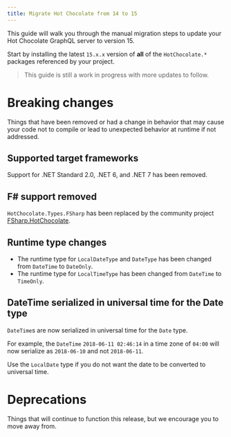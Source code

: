 ```yaml
---
title: Migrate Hot Chocolate from 14 to 15
---
```


This guide will walk you through the manual migration steps to update your Hot Chocolate GraphQL server to version 15.

Start by installing the latest `15.x.x` version of **all** of the `HotChocolate.*` packages referenced by your project.

> This guide is still a work in progress with more updates to follow.

# Breaking changes

Things that have been removed or had a change in behavior that may cause your code not to compile or lead to unexpected behavior at runtime if not addressed.

## Supported target frameworks

Support for .NET Standard 2.0, .NET 6, and .NET 7 has been removed.

## F# support removed

`HotChocolate.Types.FSharp` has been replaced by the community project [FSharp.HotChocolate](https://www.nuget.org/packages/FSharp.HotChocolate).

## Runtime type changes

- The runtime type for `LocalDateType` and `DateType` has been changed from `DateTime` to `DateOnly`.
- The runtime type for `LocalTimeType` has been changed from `DateTime` to `TimeOnly`.

## DateTime serialized in universal time for the Date type

`DateTime`s are now serialized in universal time for the `Date` type.

For example, the `DateTime` `2018-06-11 02:46:14` in a time zone of `04:00` will now serialize as `2018-06-10` and not `2018-06-11`.

Use the `LocalDate` type if you do not want the date to be converted to universal time.

# Deprecations

Things that will continue to function this release, but we encourage you to move away from.
